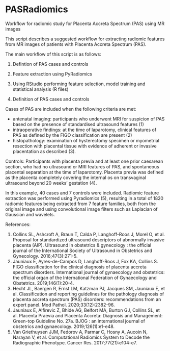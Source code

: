 # PASRadiomics
Workflow for radiomic study for Placenta Accreta Spectrum (PAS) using MR images

This script describes a suggested workflow for extracting radiomic features from MR images of patients with Placenta Accreta Spectrum (PAS).

The main workflow of this script is as follows:

1. Defintion of PAS cases and controls
2. Feature extraction using PyRadiomics 
3. Using RStudio performing feature selection, model training and statistical analysis (R files)

1. Definition of PAS cases and controls

Cases of PAS are included when the following criteria are met:

- antenatal imaging: participants who underwent MRI for suspicion of PAS based on the presence of standardised ultrasound features (1)
- intraoperative findings: at the time of laparotomy, clinical features of PAS as defined by the FIGO classification are present (2)
- histopathology: examination of hysterectomy specimen or myometrial resection with placental tissue with evidence of adherent or invasive placentation as described (3).

Controls: Participants with placenta previa and at least one prior caesarean section, who had no ultrasound or MRI features of PAS, and spontaneous placental separation at the time of laparotomy. 
Placenta previa was defined as the placenta completely covering the internal os on transvaginal ultrasound beyond 20 weeks’ gestation (4).

In this example, 40 cases and 7 controls were included. Radiomic feature extraction was performed using Pyradiomics (5), resulting in a total of 1820 radiomic features being 
extracted from 7 feature families, both from the original image and using convolutional image filters such as Laplacian of Gaussian and wavelets.




References:

1. Collins SL, Ashcroft A, Braun T, Calda P, Langhoff-Roos J, Morel O, et al. Proposal for standardized ultrasound descriptors of abnormally invasive placenta (AIP). Ultrasound in obstetrics & gynecology : the official journal of the International Society of Ultrasound in Obstetrics and Gynecology. 2016;47(3):271-5.
2. Jauniaux E, Ayres-de-Campos D, Langhoff-Roos J, Fox KA, Collins S. FIGO classification for the clinical diagnosis of placenta accreta spectrum disorders. International journal of gynaecology and obstetrics: the official organ of the International Federation of Gynaecology and Obstetrics. 2019;146(1):20-4.
3. Hecht JL, Baergen R, Ernst LM, Katzman PJ, Jacques SM, Jauniaux E, et al. Classification and reporting guidelines for the pathology diagnosis of placenta accreta spectrum (PAS) disorders: recommendations from an expert panel. Mod Pathol. 2020;33(12):2382-96.
4. Jauniaux E, Alfirevic Z, Bhide AG, Belfort MA, Burton GJ, Collins SL, et al. Placenta Praevia and Placenta Accreta: Diagnosis and Management: Green-top Guideline No. 27a. BJOG : an international journal of obstetrics and gynaecology. 2019;126(1):e1-e48.
5. Van Griethuysen JJM, Fedorov A, Parmar C, Hosny A, Aucoin N, Narayan V, et al. Computational Radiomics System to Decode the Radiographic Phenotype. Cancer Res. 2017;77(21):e104-e7.
